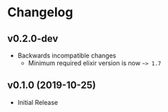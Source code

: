 # Changelog

## v0.2.0-dev

- Backwards incompatible changes
    - Minimum required elixir version is now `~> 1.7`

## v0.1.0 (2019-10-25)

- Initial Release
